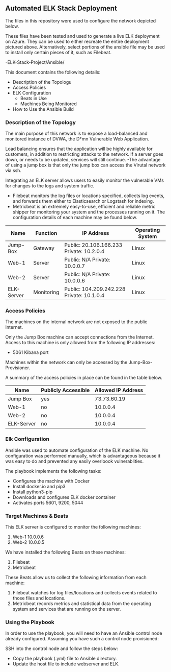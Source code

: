 ## Automated ELK Stack Deployment

The files in this repository were used to configure the network depicted below.

These files have been tested and used to generate a live ELK deployment on Azure. They can be used to either recreate the entire deployment pictured above. Alternatively, select portions of the ansible file may be used to install only certain pieces of it, such as Filebeat.

  -ELK-Stack-Project/Ansible/
  
This document contains the following details:
- Description of the Topologu
- Access Policies
- ELK Configuration
  - Beats in Use
  - Machines Being Monitored
- How to Use the Ansible Build


### Description of the Topology

The main purpose of this network is to expose a load-balanced and monitored instance of DVWA, the D*mn Vulnerable Web Application.

Load balancing ensures that the application will be highly available for customers, in addition to restricting attacks to the network. If a server goes down, or needs to be updated, services will still continue.
-The advantage of using a jump box is that only the jump box can access the Virutal network via ssh. 

Integrating an ELK server allows users to easily monitor the vulnerable VMs for changes to the logs and system traffic.
- Filebeat monitors the log files or locations specified, collects log events, and forwards them either to Elasticsearch or Logstash for indexing.
- Metricbeat is an extremely easy-to-use, efficient and reliable metric shipper for monitoring your system and the processes running on it. 
The configuration details of each machine may be found below.

| Name       | Function   | IP Address                                | Operating System |
|------------|------------|-----------------------------------------  |------------------|
| Jump-Box   | Gateway    | Public: 20.106.166.233 Private: 10.2.0.4  | Linux            |
| Web-1      | Server     | Public: N/A          Private: 10.0.0.7    | Linux            |
| Web-2      | Server     | Public: N/A          Private: 10.0.0.6    | Linux            |
| ELK-Server | Monitoring | Public: 104.209.242.228 Private: 10.1.0.4 | Linux            |

### Access Policies

The machines on the internal network are not exposed to the public Internet. 

Only the Jump Box machine can accept connections from the Internet. Access to this machine is only allowed from the following IP addresses:
- 5061 Kibana port

Machines within the network can only be accessed by the Jump-Box-Provisioner.

A summary of the access policies in place can be found in the table below.

| Name       | Publicly Accessible  | Allowed IP Address |
|------------|----------------------|--------------------|
| Jump Box   | yes                  | 73.73.60.19        |
| Web-1      | no                   | 10.0.0.4           |
| Web-2      | no                   | 10.0.0.4           |
| ELK-Server | no                   | 10.0.0.4           |

### Elk Configuration

Ansible was used to automate configuration of the ELK machine. No configuration was performed manually, which is advantageous because it was easy to do and prevented any easily overloook vulnerablities. 

The playbook implements the following tasks:

- Configures the machine with Docker
- Install docker.io and pip3
- Install python3-pip
- Downloads and configures ELK docker container
- Activates ports 5601, 9200, 5044  

### Target Machines & Beats

This ELK server is configured to monitor the following machines:
1.	Web-1 10.0.0.6
2.	Web-2 10.0.0.5

We have installed the following Beats on these machines:

1.	Filebeat
2.	Metricbeat

These Beats allow us to collect the following information from each machine:

1.	Filebeat watches for log files/locations and collects events related to those files and locations.
2.	Metricbeat records metrics and statistical data from the operating system and services that are running on the server.
 

### Using the Playbook
In order to use the playbook, you will need to have an Ansible control node already configured. Assuming you have such a control node provisioned: 

SSH into the control node and follow the steps below:
- Copy the playbook (.yml) file to Ansible directory.
- Update the host file to include webserver and ELK. 

